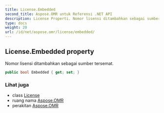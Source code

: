 ```yaml
---
title: License.Embedded
second_title: Aspose.OMR untuk Referensi .NET API
description: License Properti. Nomor lisensi ditambahkan sebagai sumber tersemat.
type: docs
weight: 20
url: /id/net/aspose.omr/license/embedded/
---
```

## License.Embedded property

Nomor lisensi ditambahkan sebagai sumber tersemat.

```csharp
public bool Embedded { get; set; }
```

### Lihat juga

* class [License](../)
* ruang nama [Aspose.OMR](../../license/)
* perakitan [Aspose.OMR](../../../)


